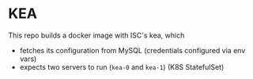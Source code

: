 # KEA

This repo builds a docker image with ISC's kea, which
 * fetches its configuration from MySQL (credentials configured via env vars)
 * expects two servers to run (`kea-0` and `kea-1`) (K8S StatefulSet)